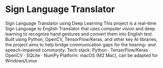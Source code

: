 # Sign Language Translator
Sign Language Translator using Deep Learning This project is a real-time Sign Language to English Translator that uses computer vision and deep learning to recognize hand gestures and convert them into English text. Built using Python, OpenCV, TensorFlow/Keras, and other key AI libraries, the project aims to help bridge communication gaps for the hearing- and speech-impaired community. Tech stack: Python · TensorFlow/Keras · OpenCV · SQLite · NumPy Platform: macOS (M2 Mac), can be adapted for Windows/Linux
